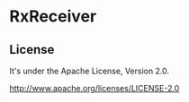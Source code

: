 # RxReceiver

## License

It's under the Apache License, Version 2.0.

   http://www.apache.org/licenses/LICENSE-2.0
